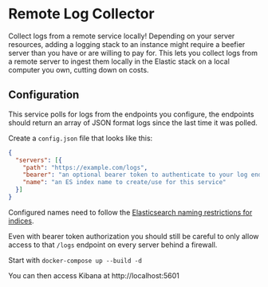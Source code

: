 # Remote Log Collector

Collect logs from a remote service locally! Depending on your server resources, adding a logging
 stack to an instance might require a beefier server than you have or are willing to pay for. This
 lets you collect logs from a remote server to ingest them locally in the Elastic stack on a local
 computer you own, cutting down on costs.

## Configuration

This service polls for logs from the endpoints you configure, the endpoints should return
 an array of JSON format logs since the last time it was polled.

Create a `config.json` file that looks like this:

```json
{
  "servers": [{
    "path": "https://example.com/logs",
    "bearer": "an optional bearer token to authenticate to your log endpoint",
    "name": "an ES index name to create/use for this service"
  }]
}
```

Configured names need to follow the [Elasticsearch naming restrictions for indices](https://www.elastic.co/guide/en/elasticsearch/reference/current/indices-create-index.html#indices-create-api-path-params).

Even with bearer token authorization you should still be careful to only allow access to that
 `/logs` endpoint on every server behind a firewall.

Start with `docker-compose up --build -d`

You can then access Kibana at http://localhost:5601